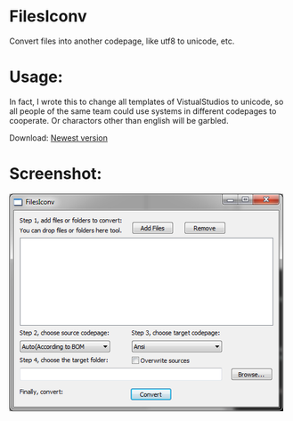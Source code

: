 FilesIconv
==========

Convert files into another codepage, like utf8 to unicode, etc.


Usage:
==========

In fact, I wrote this to change all templates of VistualStudios to unicode, so all people of the same team could use systems in different codepages to cooperate. Or charactors other than english will be garbled.


Download:
[Newest version](https://raw.github.com/hufuman/filesiconv/master/filesiconv.exe)


Screenshot:
===========

![image](https://github.com/hufuman/filesiconv/raw/master/snapshot.png)
